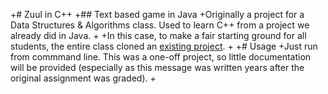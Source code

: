 +# Zuul in C++
+## Text based game in Java
+Originally a project for a Data Structures & Algorithms class. Used to learn C++ from a project we already did in Java.
+
+In this case, to make a fair starting ground for all students, the entire class cloned an [existing project](https://github.com/ryanseys/zuul).
+
+# Usage
+Just run from commmand line. This was a one-off project, so little documentation will be provided (especially as this message was written years after the original assignment was graded).
+
